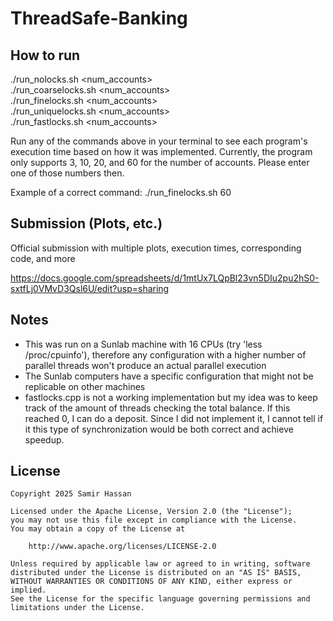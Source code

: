 # ThreadSafe-Banking

## How to run

./run_nolocks.sh <num_accounts>  
./run_coarselocks.sh <num_accounts>  
./run_finelocks.sh <num_accounts>  
./run_uniquelocks.sh <num_accounts>  
./run_fastlocks.sh <num_accounts>  


Run any of the commands above in your terminal to see each program's execution time based on how it was implemented. Currently, the program only supports 3, 10, 20, and 60 for the number of accounts. Please enter one of those numbers then.

Example of a correct command: ./run_finelocks.sh 60

## Submission (Plots, etc.)

Official submission with multiple plots, execution times, corresponding code, and more

https://docs.google.com/spreadsheets/d/1mtUx7LQpBl23vn5DIu2pu2hS0-sxtfLj0VMvD3Qsl6U/edit?usp=sharing

## Notes

- This was run on a Sunlab machine with 16 CPUs (try 'less /proc/cpuinfo'), therefore any configuration with a higher number of parallel threads won't produce an actual parallel execution
- The Sunlab computers have a specific configuration that might not be replicable on other machines
- fastlocks.cpp is not a working implementation but my idea was to keep track of the amount of threads checking the total balance. If this reached 0, I can do a deposit. Since I did not implement it, I cannot tell if it this type of synchronization would be both correct and achieve speedup.

## License

    Copyright 2025 Samir Hassan

    Licensed under the Apache License, Version 2.0 (the "License");
    you may not use this file except in compliance with the License.
    You may obtain a copy of the License at

        http://www.apache.org/licenses/LICENSE-2.0

    Unless required by applicable law or agreed to in writing, software
    distributed under the License is distributed on an "AS IS" BASIS,
    WITHOUT WARRANTIES OR CONDITIONS OF ANY KIND, either express or implied.
    See the License for the specific language governing permissions and
    limitations under the License.
